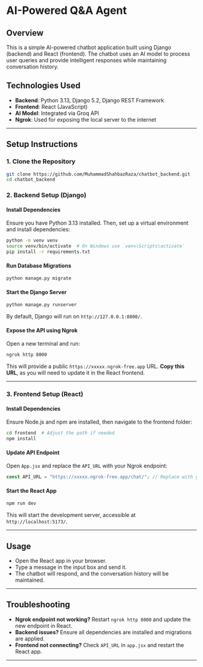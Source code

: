 # AI-Powered Q&A Agent

## Overview
This is a simple AI-powered chatbot application built using Django (backend) and React (frontend). The chatbot uses an AI model to process user queries and provide intelligent responses while maintaining conversation history.

## Technologies Used
- **Backend**: Python 3.13, Django 5.2, Django REST Framework
- **Frontend**: React (JavaScript)
- **AI Model**: Integrated via Groq API
- **Ngrok**: Used for exposing the local server to the internet

---

## Setup Instructions

### 1. Clone the Repository
```sh
git clone https://github.com/MuhammadShahbazRaza/chatbot_backend.git
cd chatbot_backend
```

### 2. Backend Setup (Django)

#### Install Dependencies
Ensure you have Python 3.13 installed. Then, set up a virtual environment and install dependencies:
```sh
python -m venv venv
source venv/bin/activate  # On Windows use `venv\Scripts\activate`
pip install -r requirements.txt
```

#### Run Database Migrations
```sh
python manage.py migrate
```

#### Start the Django Server
```sh
python manage.py runserver
```
By default, Django will run on `http://127.0.0.1:8000/`.

#### Expose the API using Ngrok
Open a new terminal and run:
```sh
ngrok http 8000
```
This will provide a public `https://xxxxx.ngrok-free.app` URL. **Copy this URL**, as you will need to update it in the React frontend.

---

### 3. Frontend Setup (React)

#### Install Dependencies
Ensure Node.js and npm are installed, then navigate to the frontend folder:
```sh
cd frontend  # Adjust the path if needed
npm install
```

#### Update API Endpoint
Open `App.jsx` and replace the `API_URL` with your Ngrok endpoint:
```js
const API_URL = "https://xxxxx.ngrok-free.app/chat/"; // Replace with your actual Ngrok URL
```

#### Start the React App
```sh
npm run dev
```
This will start the development server, accessible at `http://localhost:5173/`.

---

## Usage
- Open the React app in your browser.
- Type a message in the input box and send it.
- The chatbot will respond, and the conversation history will be maintained.

---

## Troubleshooting
- **Ngrok endpoint not working?** Restart `ngrok http 8000` and update the new endpoint in React.
- **Backend issues?** Ensure all dependencies are installed and migrations are applied.
- **Frontend not connecting?** Check `API_URL` in `app.jsx` and restart the React app.

---

